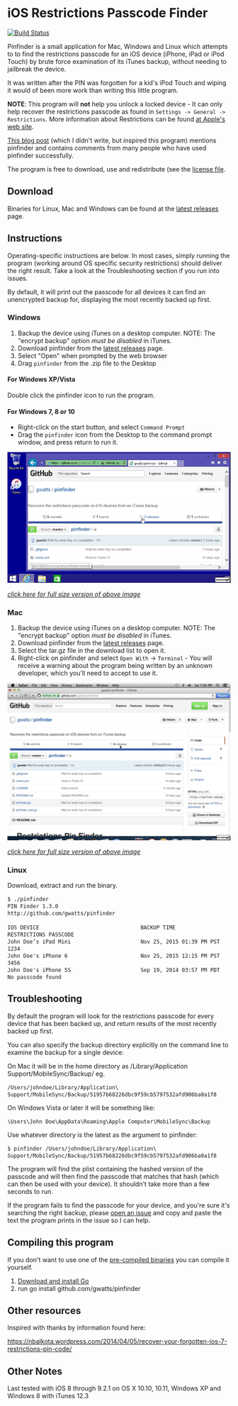 # iOS Restrictions Passcode Finder

[![Build Status](https://travis-ci.org/gwatts/pinfinder.svg?branch=master)](https://travis-ci.org/gwatts/pinfinder)

Pinfinder is a small application for Mac, Windows and Linux which attempts to to find the restrictions passcode
for an iOS device (iPhone, iPad or iPod Touch) by brute force examination of its iTunes backup, without needing to jailbreak the device.

It was written after the PIN was forgotten for a kid's iPod Touch and wiping it 
would of been more work than writing this little program.

**NOTE**: This program will **not** help you unlock a locked device - It can only help recover the restrictions
passcode as found in `Settings -> General -> Restrictions`.  More information about Restrictions
can be found [at Apple's web site](https://support.apple.com/en-us/HT201304).

[This blog post]( https://nbalkota.wordpress.com/2014/04/05/recover-your-forgotten-ios-7-restrictions-pin-code/)
(which I didn't write, but inspired this program) mentions pinfinder and contains comments from many people who have used
pinfinder successfully.

The program is free to download, use and redistribute (see the [license file](https://raw.githubusercontent.com/gwatts/pinfinder/master/LICENSE).

## Download

Binaries for Linux, Mac and Windows can be found at the
[latest releases](https://github.com/gwatts/pinfinder/releases) page.

## Instructions

Operating-specific instructions are below.  In most cases, simply running the program (working around
OS specific security restrictions) should deliver the right result.  Take a look at the Troubleshooting
section if you run into issues.

By default, it will print out the passcode for all devices it can find an unencrypted backup for, displaying
the most recently backed up first.

### Windows

1.  Backup the device using iTunes on a desktop computer.
NOTE: The "encrypt backup" option *must be disabled* in iTunes.
2. Download pinfinder from the [latest releases](https://github.com/gwatts/pinfinder/releases) page.
3. Select "Open" when prompted by the web browser
4. Drag `pinfinder` from the .zip file to the Desktop

#### For Windows XP/Vista ####

Double click the pinfinder icon to run the program.

#### For Windows 7, 8 or 10 ####

* Right-click on the start button, and select `Command Prompt`
* Drag the `pinfinder` icon from the Desktop to the command prompt window, and press return to run it.

![Windows screen grab demo](docs/windows-demo.gif)

_[click here for full size version of above image](https://raw.githubusercontent.com/gwatts/pinfinder/giftest/docs/windows-demo.gif)_


### Mac


1.  Backup the device using iTunes on a desktop computer.
NOTE: The "encrypt backup" option *must be disabled* in iTunes.
2. Download pinfinder from the [latest releases](https://github.com/gwatts/pinfinder/releases) page.
3. Select the tar.gz file in the download list to open it.
4. Right-click on pinfinder and select `Open With` -> `Terminal` - You will receive a warning about the program 
being written by an unknown developer, which you'll need to accept to use it.


![mac screen grab demo](docs/mac-demo.gif)

_[click here for full size version of above image](https://raw.githubusercontent.com/gwatts/pinfinder/giftest/docs/mac-demo.gif)_

### Linux

Download, extract and run the binary.


```
$ ./pinfinder
PIN Finder 1.3.0
http://github.com/gwatts/pinfinder

IOS DEVICE                                BACKUP TIME                RESTRICTIONS PASSCODE
John Doe’s iPad Mini                      Nov 25, 2015 01:39 PM PST  1234
John Doe's iPhone 6                       Nov 25, 2015 12:15 PM PST  3456
John Doe's iPhone 5S                      Sep 19, 2014 03:57 PM PDT  No passcode found
```


## Troubleshooting

By default the program will look for the restrictions passcode for every device that has been
backed up, and return results of the most recently backed up first.

You can also specify the backup directory explicitly on the command line to examine the backup 
for a single device:

On Mac it will be in the home directory as /Library/Application Support/MobileSync/Backup/<something>
eg.

```
/Users/johndoe/Library/Application\ Support/MobileSync/Backup/51957b68226dbc9f59cb5797532afd906ba0a1f8
```

On Windows Vista or later it will be something like:

```
\Users\John Doe\AppData\Roaming\Apple Computer\MobileSync\Backup
```

Use whatever directory is the latest as the argument to pinfinder:

```
$ pinfinder /Users/johndoe/Library/Application\ Support/MobileSync/Backup/51957b68226dbc9f59cb5797532afd906ba0a1f8
```

The program will find the plist containing the hashed version of the passcode and will then find
the passcode that matches that hash (which can then be used with your device).
It shouldn't take more than a few seconds to run.

If the program fails to find the passcode for your device, and you're sure it's searching the right
backup, please [open an issue](https://github.com/gwatts/pinfinder/issues) and copy and paste
the text the program prints in the issue so I can help.



## Compiling this program

If you don't want to use one of the [pre-compiled binaries](https://github.com/gwatts/pinfinder/releases)
you can compile it yourself.

1. [Download and install Go](https://golang.org/doc/install)
2. run go install github.com/gwatts/pinfinder

## Other resources

Inspired with thanks by information found here:

https://nbalkota.wordpress.com/2014/04/05/recover-your-forgotten-ios-7-restrictions-pin-code/


## Other Notes

Last tested with iOS 8 through 9.2.1 on OS X 10.10, 10.11, Windows XP and Windows 8 with iTunes 12.3
